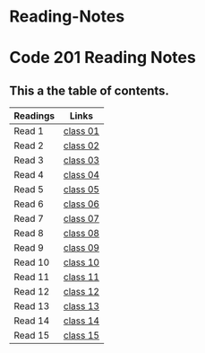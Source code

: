 # Reading-Notes
# Code 201 Reading Notes
##  This a the table of contents.

Readings | Links
-------- | ------
Read 1| [class 01](https://anolla.github.io/Reading-Notes/class-01)
Read 2 | [class 02](https://anolla.github.io/Reading-Notes/class-02) 
Read 3 | [class 03](https://anolla.github.io/Reading-Notes/class-03)
Read 4 | [class 04](https://anolla.github.io/Reading-Notes/class-04)
Read 5 | [class 05](https://anolla.github.io/Reading-Notes/class-05)
Read 6 | [class 06](https://anolla.github.io/Reading-Notes/class-06)
Read 7 | [class 07](https://anolla.github.io/Reading-Notes/class-07)
Read 8 | [class 08](https://anolla.github.io/Reading-Notes/class-08)
Read 9 | [class 09](https://anolla.github.io/Reading-Notes/class-09)
Read 10 | [class 10](https://anolla.github.io/Reading-Notes/class-10)
Read 11 | [class 11](https://anolla.github.io/Reading-Notes/class-11)
Read 12 | [class 12](https://anolla.github.io/Reading-Notes/class-12)
Read 13 | [class 13](https://anolla.github.io/Reading-Notes/class-13)
Read 14 | [class 14](https://anolla.github.io/Reading-Notes/class-14)
Read 15 | [class 15](https://anolla.github.io/Reading-Notes/class-15)


